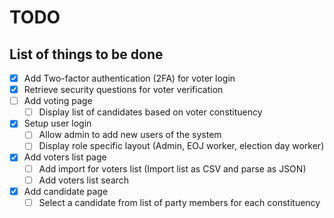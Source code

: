 # TODO
## List of things to be done
- [x] Add Two-factor authentication (2FA) for voter login
- [x] Retrieve security questions for voter verification
- [ ] Add voting page
    - [ ] Display list of candidates based on voter constituency
- [x] Setup user login
    - [ ] Allow admin to add new users of the system
    - [ ] Display role specific layout (Admin, EOJ worker, election day worker)
- [x] Add voters list page
    - [ ] Add import for voters list (Import list as CSV and parse as JSON)
    - [ ] Add voters list search
- [x] Add candidate page
    - [ ] Select a candidate from list of party members for each constituency